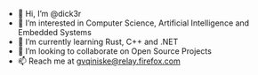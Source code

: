 - 👋 Hi, I’m @dick3r
- 👀 I’m interested in Computer Science, Artificial Intelligence and Embedded Systems
- 🌱 I’m currently learning Rust, C++ and .NET
- 💞️ I’m looking to collaborate on Open Source Projects
- 📫 Reach me at gvqiniske@relay.firefox.com  

<!---
dick3r/dick3r is a ✨ special ✨ repository because its `README.md` (this file) appears on your GitHub profile.
You can click the Preview link to take a look at your changes.
--->

